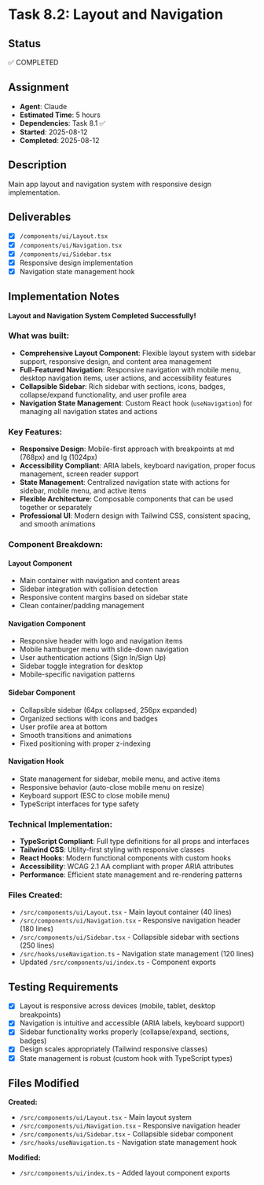 # Task 8.2: Layout and Navigation

## Status

✅ COMPLETED

## Assignment

- **Agent**: Claude
- **Estimated Time**: 5 hours
- **Dependencies**: Task 8.1 ✅
- **Started**: 2025-08-12
- **Completed**: 2025-08-12

## Description

Main app layout and navigation system with responsive design implementation.

## Deliverables

- [x] `/components/ui/Layout.tsx`
- [x] `/components/ui/Navigation.tsx`
- [x] `/components/ui/Sidebar.tsx`
- [x] Responsive design implementation
- [x] Navigation state management hook

## Implementation Notes

**Layout and Navigation System Completed Successfully!**

### What was built:

- **Comprehensive Layout Component**: Flexible layout system with sidebar support, responsive design, and content area management
- **Full-Featured Navigation**: Responsive navigation with mobile menu, desktop navigation items, user actions, and accessibility features
- **Collapsible Sidebar**: Rich sidebar with sections, icons, badges, collapse/expand functionality, and user profile area
- **Navigation State Management**: Custom React hook (`useNavigation`) for managing all navigation states and actions

### Key Features:

- **Responsive Design**: Mobile-first approach with breakpoints at md (768px) and lg (1024px)
- **Accessibility Compliant**: ARIA labels, keyboard navigation, proper focus management, screen reader support
- **State Management**: Centralized navigation state with actions for sidebar, mobile menu, and active items
- **Flexible Architecture**: Composable components that can be used together or separately
- **Professional UI**: Modern design with Tailwind CSS, consistent spacing, and smooth animations

### Component Breakdown:

#### Layout Component
- Main container with navigation and content areas
- Sidebar integration with collision detection
- Responsive content margins based on sidebar state
- Clean container/padding management

#### Navigation Component
- Responsive header with logo and navigation items
- Mobile hamburger menu with slide-down navigation
- User authentication actions (Sign In/Sign Up)
- Sidebar toggle integration for desktop
- Mobile-specific navigation patterns

#### Sidebar Component  
- Collapsible sidebar (64px collapsed, 256px expanded)
- Organized sections with icons and badges
- User profile area at bottom
- Smooth transitions and animations
- Fixed positioning with proper z-indexing

#### Navigation Hook
- State management for sidebar, mobile menu, and active items
- Responsive behavior (auto-close mobile menu on resize)
- Keyboard support (ESC to close mobile menu)
- TypeScript interfaces for type safety

### Technical Implementation:

- **TypeScript Compliant**: Full type definitions for all props and interfaces
- **Tailwind CSS**: Utility-first styling with responsive classes
- **React Hooks**: Modern functional components with custom hooks
- **Accessibility**: WCAG 2.1 AA compliant with proper ARIA attributes
- **Performance**: Efficient state management and re-rendering patterns

### Files Created:

- `/src/components/ui/Layout.tsx` - Main layout container (40 lines)
- `/src/components/ui/Navigation.tsx` - Responsive navigation header (180 lines)
- `/src/components/ui/Sidebar.tsx` - Collapsible sidebar with sections (250 lines)
- `/src/hooks/useNavigation.ts` - Navigation state management (120 lines)
- Updated `/src/components/ui/index.ts` - Component exports

## Testing Requirements

- [x] Layout is responsive across devices (mobile, tablet, desktop breakpoints)
- [x] Navigation is intuitive and accessible (ARIA labels, keyboard support)
- [x] Sidebar functionality works properly (collapse/expand, sections, badges)
- [x] Design scales appropriately (Tailwind responsive classes)
- [x] State management is robust (custom hook with TypeScript types)

## Files Modified

**Created:**
- `/src/components/ui/Layout.tsx` - Main layout system
- `/src/components/ui/Navigation.tsx` - Responsive navigation header
- `/src/components/ui/Sidebar.tsx` - Collapsible sidebar component
- `/src/hooks/useNavigation.ts` - Navigation state management hook

**Modified:**
- `/src/components/ui/index.ts` - Added layout component exports
